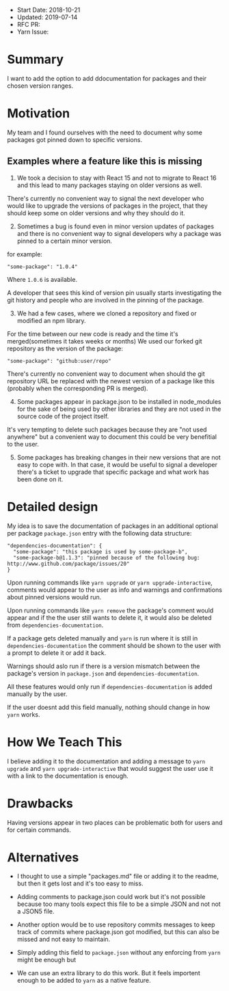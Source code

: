 - Start Date: 2018-10-21
- Updated: 2019-07-14
- RFC PR:
- Yarn Issue:

# Summary

I want to add the option to add ddocumentation for packages and their chosen version ranges.

# Motivation

My team and I found ourselves with the need to document why some packages got
pinned down to specific versions.

## Examples where a feature like this is missing

1. We took a decision to stay with React 15 and not to migrate to React 16 and
this lead to many packages staying on older versions as well.

There's currently no convenient way to signal the next developer who would like to
upgrade the versions of packages in the project, that they should keep
some on older versions and why they should do it.

2. Sometimes a bug is found even in minor version updates of packages and there is
no convenient way to signal developers why a package was pinned to a certain minor version.

for example:
```
"some-package": "1.0.4"
```
Where `1.0.6` is available.

A developer that sees this kind of version pin usually starts investigating the
git history and people who are involved in the pinning of the package.

3. We had a few cases, where we cloned a repository and fixed or modified an npm library.

For the time between our new code is ready and the time it's merged(sometimes it takes weeks or months)
We used our forked git repository as the version of the package:
```
"some-package": "github:user/repo"
```
There's currently no convenient way to document when should the git repository URL be replaced
with the newest version of a package like this (probably when the corresponding PR is merged).

4. Some packages appear in package.json to be installed in node_modules for the sake
of being used by other libraries and they are not used in the source code of the
project itself.

It's very tempting to delete such packages because they are "not used anywhere" but a
convenient way to document this could be very benefitial to the user.

5. Some packages has breaking changes in their new versions that are not easy to
cope with. In that case, it would be useful to signal a developer there's a ticket to upgrade
that specific package and what work has been done on it.

# Detailed design

My idea is to save the documentation of packages in an additional optional per package `package.json` entry
with the following data structure:
```
"dependencies-documentation": {
  "some-package": "this package is used by some-package-b",
  "some-package-b@1.1.3": "pinned because of the following bug: http://www.github.com/package/issues/20"
}
```
Upon running commands like `yarn upgrade` or `yarn upgrade-interactive`, comments
would appear to the user as info and warnings and confirmations about pinned versions
would run.

Upon running commands like `yarn remove` the package's comment would appear and if the
the user still wants to delete it, it would also be deleted from `dependencies-documentation`.

If a package gets deleted manually and `yarn` is run where it is still in `dependencies-documentation`
the comment should be shown to the user with a prompt to delete it or add it back.

Warnings should aslo run if there is a version mismatch between the package's version in `package.json`
and `dependencies-documentation`.

All these features would only run if `dependencies-documentation` is added manually by the user.

If the user doesnt add this field manually, nothing should change in how `yarn` works.
 
# How We Teach This

I believe adding it to the documentation and adding a message to
`yarn upgrade` and `yarn upgrade-interactive` that would suggest the user use it with a link to the
documentation is enough.

# Drawbacks

Having versions appear in two places can be problematic both for users and for certain
commands.

# Alternatives

* I thought to use a simple "packages.md" file or adding it to the readme, but then it
gets lost and it's too easy to miss.

* Adding comments to package.json could work but it's not possible because too many tools
expect this file to be a simple JSON and not not a JSON5 file.

* Another option would be to use repository commits messages to keep track of commits where package.json got
modified, but this can also be missed and not easy to maintain.

* Simply adding this field to `package.json` without any enforcing from `yarn` might be enough
but 

* We can use an extra library to do this work. But it feels importent enough to be added to `yarn` as a native feature.
